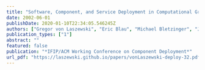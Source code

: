 ```yaml
---
title: "Software, Component, and Service Deployment in Computational Grids"
date: 2002-06-01
publishDate: 2020-01-10T22:34:05.546245Z
authors: ["Gregor von Laszewski", "Eric Blau", "Michael Bletzinger", "Jarek Gawor", "Peter Lane", "Stuart Martin", "Michael Russell"]
publication_types: ["1"]
abstract: ""
featured: false
publication: "*IFIP/ACM Working Conference on Component Deployment*"
url_pdf: "https://laszewski.github.io/papers/vonLaszewski-deploy-32.pdf"
---
```


